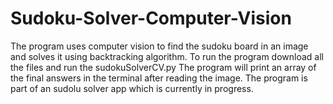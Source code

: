 # Sudoku-Solver-Computer-Vision
The program uses computer vision to find the sudoku board in an image and solves it using backtracking algorithm.
To run the program download all the files and run the sudokuSolverCV.py
The program will print an array of the final answers in the terminal after reading the image.
The program is part of an sudolu solver app which is currently in progress.


